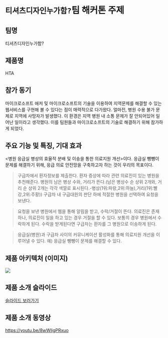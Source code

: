 # `티셔츠디자인누가함?`팀 해커톤 주제

## 팀명

티셔츠디자인누가함?

## 제품명

HTA

## 참가 동기

마이크로소프트 애저 및 마이크로소프트의 기술을 이용하여 지역문제를 해결할 수 있는 웹서비스를 구현해 볼 수 있다는 점이 매력적으로 다가왔다. 얼마전, 병원 수용 불가 문제로 지역에 사망자가 발생했다. 이 환경은 지역 병원 내 소통 문제가 잘 안되어있어 일어난 일이라고 생각했다. 이를 팀원들과 마이크로소프트의 기술로 해결하기 위해 참가하게 되었다.

## 주요 기능 및 특징, 기대 효과

<병원 응급실 병상의 효율적 분배 및 이송을 통한 의료지원 개선>이다.
응급실 뺑뺑이 문제를 해결하기 위해, 응급 의료 안전망을 구축하고자 하는 것이 우리의 목표이다. 
> 구급차에서 환자정보를 제출한다. 환자 증상에 따라 관련 의료진이 있는 병원을 추천해준다.
> 병원의 남은 병상 수와, 거리가 뜬다.(남은 병상수 순 상위 2개와, 거리 순 상위 2개는 각각 색깔로 표시된다.-병상(1위:파랑,2위:하늘),거리(1위:빨강,2위:주황))
> 구급차 내 구급대원의 판단 하에 적절한 병원을 선택하여 요청을 보낸다.

> 요청을 보낸 병원에서 웹을 통해 알림을 받고, 수락/거절이 뜬다. 의료진은 존재하나, 의료진이 일을 하고 있는 경우 거절을 할 수 있다.
> 보통의 경우 병원에서 수락하게 된다.
> 수락을 받게된다면 구급차는 환자를 그 병원으로 이송하게 된다.

> 응급실(병원)과 구급차 사이의 커뮤니케이션 활성화를 통해 의료지원 개선을 이루어낼 수 있다. 
> 예) 응급실 뺑뺑이 문제를 해결할 수 있다.

## 제품 아키텍처 (이미지)

![](https://github.com/hackersground-kr/Whodesignedthisfxckingt-shirts-/assets/105257807/a0cebdaa-5bbf-4075-b79d-9734c44e57e2) 

## 제품 소개 슬라이드

[슬라이드 보러가기](./decks)

## 제품 소개 동영상

https://youtu.be/8wWligPRxuo

